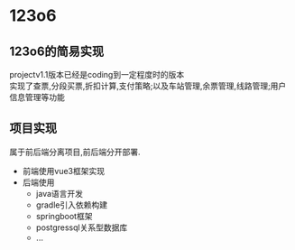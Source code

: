 # 123o6
## 123o6的简易实现
projectv1.1版本已经是coding到一定程度时的版本  
实现了查票,分段买票,折扣计算,支付策略;以及车站管理,余票管理,线路管理;用户信息管理等功能   
## 项目实现
属于前后端分离项目,前后端分开部署.  
- 前端使用vue3框架实现
- 后端使用
  - java语言开发
  - gradle引入依赖构建
  - springboot框架
  - postgressql关系型数据库
  - ...
